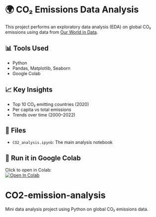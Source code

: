 # 🌍 CO₂ Emissions Data Analysis

This project performs an exploratory data analysis (EDA) on global CO₂ emissions using data from [Our World in Data](https://github.com/owid/co2-data).

## 📊 Tools Used
- Python
- Pandas, Matplotlib, Seaborn
- Google Colab

## 📈 Key Insights
- Top 10 CO₂ emitting countries (2020)
- Per capita vs total emissions
- Trends over time (2000–2022)

## 📁 Files
- `CO2_analysis.ipynb`: The main analysis notebook

## 🚀 Run it in Google Colab
Click to open in Colab:  
[![Open In Colab](https://colab.research.google.com/assets/colab-badge.svg)](https://colab.research.google.com/github/ayubarslaan/CO2-emission-analysis/blob/main/CO2_analysis.ipynb)
# CO2-emission-analysis
Mini data analysis project using Python on global CO₂ emissions data.

